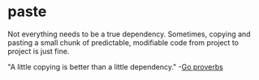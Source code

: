 # paste

Not everything needs to be a true dependency.
Sometimes, copying and pasting a small chunk of predictable, modifiable code from project to project is just fine.

"A little copying is better than a little dependency." -[Go proverbs](https://go-proverbs.github.io/)
